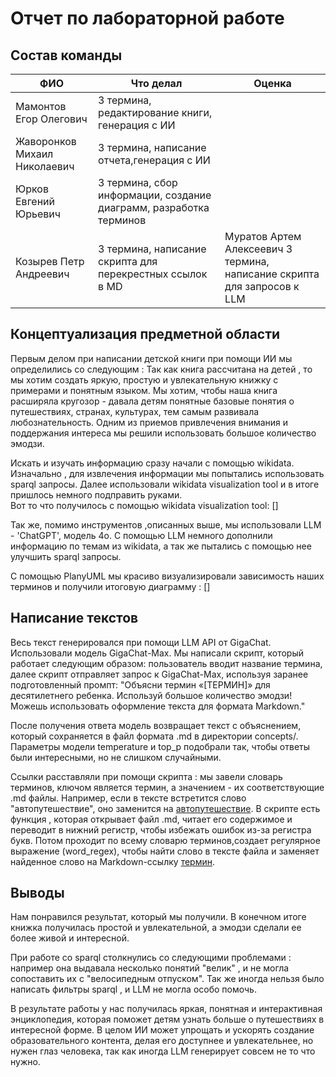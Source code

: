 # Отчет по лабораторной работе

## Состав команды

| ФИО         |     Что делал             |Оценка |
|-------------|------------------|--------| 
| Мамонтов Егор Олегович         | 3 термина, редактирование книги, генерация с ИИ   | |
| Жаворонков Михаил Николаевич   | 3 термина, написание отчета,генерация с ИИ | |
| Юрков Евгений Юрьевич          | 3 термина, сбор информации, создание диаграмм, разработка терминов  | |
| Козырев Петр Андреевич         | 3 термина, написание скрипта для перекрестных ссылок в MD  | Муратов Артем Алексеевич         3 термина, написание скрипта для запросов к LLM

## Концептуализация предметной области
Первым делом при написании детской книги при помощи ИИ мы определились со следующим : Так как книга рассчитана на детей , то мы хотим создать яркую, простую  и увлекательную книжку с примерами и понятным языком. Мы хотим, чтобы наша книга расширяла кругозор - давала детям понятные базовые понятия о путешествиях, странах, культурах, тем самым развивала любознательность. Одним из приемов привлечения внимания и поддержания интереса мы решили использовать большое количество эмодзи.

Искать и изучать информацию сразу начали с помощью wikidata. Изначально , для извлечения информации мы попытались использовать sparql запросы. Далее использовали wikidata visualization tool и в итоге пришлось немного подправить руками.  
Вот то что получилось с помощью wikidata visualization tool: 
[]

Так же, помимо инструментов ,описанных выше, мы использовали LLM - 'ChatGPT', модель 4о. С помощью LLM немного дополнили информацию по темам из wikidata, а так же пытались с помощью нее улучшить sparql запросы.

С помощью PlanyUML мы красиво визуализировали зависимость наших терминов и получили итоговую диаграмму :
[]

## Написание текстов

Весь текст генерировался при помощи LLM API от GigaChat. Использовали модель GigaChat-Max.  Мы написали скрипт, который работает следующим образом: пользователь вводит название термина, далее скрипт отправляет запрос к GigaChat-Max, используя заранее подготовленный промпт:
"Объясни термин «[ТЕРМИН]» для десятилетнего ребенка. Используй большое количество эмодзи! Можешь использовать оформление текста для формата Markdown."

После получения ответа модель возвращает текст с объяснением, который сохраняется в файл формата .md в директории concepts/. Параметры модели temperature и top_p подобрали так, чтобы ответы были интересными, но не слишком случайными.

Ссылки расставляли при помощи скрипта : мы завели словарь терминов, ключом является термин, а значением - их соответствующие .md файлы. Например, если в тексте встретится слово "автопутешествие", оно заменится на [автопутешествие](autotravel.md). 
В скрипте есть функция , которая открывает файл .md, читает его содержимое и переводит в нижний регистр, чтобы избежать ошибок из-за регистра букв. Потом проходит по всему словарю терминов,создает регулярное выражение (word_regex), чтобы найти слово в тексте файла и заменяет найденное слово на Markdown-ссылку [термин](файл.md).

## Выводы
Нам понравился результат, который мы получили. В конечном итоге книжка получилась простой и увлекательной, а эмодзи сделали ее более живой и интересной. 

При работе со sparql столкнулись со следующими проблемами : например она выдавала несколько понятий "велик" , и не могла сопоставить их с "велосипедным отпуском". Так же иногда нельзя было написать фильтры sparql , и LLM не могла особо помочь. 

В результате работы у нас получилась яркая, понятная и интерактивная энциклопедия, которая поможет детям узнать больше о путешествиях в интересной форме. В целом ИИ может упрощать и ускорять создание образовательного контента, делая его доступнее и увлекательнее, но нужен глаз человека, так как иногда LLM генерирует совсем не то что нужно. 
